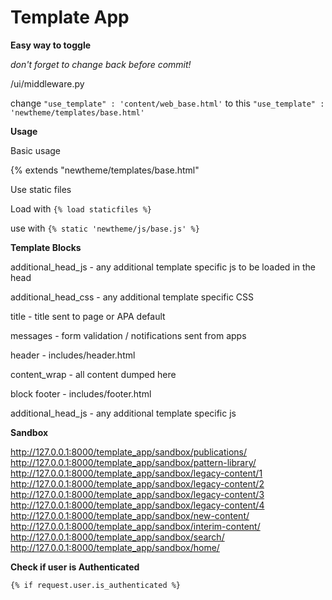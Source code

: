 # Template App

__Easy way to toggle__

_don't forget to change back before commit!_

/ui/middleware.py

change `"use_template" : 'content/web_base.html'`
to this `"use_template" : 'newtheme/templates/base.html'`

__Usage__

Basic usage

{% extends "newtheme/templates/base.html"

Use static files

Load with `{% load staticfiles %}`

use with `{% static 'newtheme/js/base.js' %}`


__Template Blocks__

additional_head_js - any additional template specific js to be loaded in the head

additional_head_css - any additional template specific CSS

title - title sent to page or APA default

messages - form validation / notifications sent from apps

header - includes/header.html

content_wrap - all content dumped here

block footer - includes/footer.html

additional_head_js - any additional template specific js


__Sandbox__

http://127.0.0.1:8000/template_app/sandbox/publications/
http://127.0.0.1:8000/template_app/sandbox/pattern-library/
http://127.0.0.1:8000/template_app/sandbox/legacy-content/1
http://127.0.0.1:8000/template_app/sandbox/legacy-content/2
http://127.0.0.1:8000/template_app/sandbox/legacy-content/3
http://127.0.0.1:8000/template_app/sandbox/legacy-content/4
http://127.0.0.1:8000/template_app/sandbox/new-content/
http://127.0.0.1:8000/template_app/sandbox/interim-content/
http://127.0.0.1:8000/template_app/sandbox/search/
http://127.0.0.1:8000/template_app/sandbox/home/

__Check if user is Authenticated__

`{% if request.user.is_authenticated %}`






